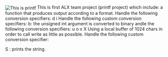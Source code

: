 <img src="https://encrypted-tbn0.gstatic.com/images?q=tbn:ANd9GcQaknhQpEU86On2dD12UVr2uptbBLZgJks-vA&usqp=CAU" alt="This is printf" align ="center" >
This is first ALX team project (printf project) which include:<pr>
a function that produces output according to a format.<pr>
Handle the following conversion specifiers:<pr>
d<pr>
i<pr>
Handle the following custom conversion specifiers:<pr>
b: the unsigned int argument is converted to binary<pr>
andle the following conversion specifiers:<pr>
u<pr>
o<pr>
x<pr>
X<pr>
Using a local buffer of 1024 chars in order to call write as little as possible.<pr>
Handle the following custom conversion specifier:<pr>

S : prints the string.<pr>
